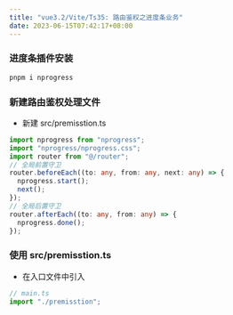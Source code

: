 ```yaml
---
title: "vue3.2/Vite/Ts35: 路由鉴权之进度条业务"
date: 2023-06-15T07:42:17+08:00
---
```


### 进度条插件安装

```sh
pnpm i nprogress
```

### 新建路由鉴权处理文件

- 新建 src/premisstion.ts

```ts
import nprogress from "nprogress";
import "nprogress/nprogress.css";
import router from "@/router";
// 全局前置守卫
router.beforeEach((to: any, from: any, next: any) => {
  nprogress.start();
  next();
});
// 全局后置守卫
router.afterEach((to: any, from: any) => {
  nprogress.done();
});
```

### 使用 src/premisstion.ts

- 在入口文件中引入

```ts
// main.ts
import "./premisstion";
```
